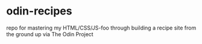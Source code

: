 # odin-recipes
repo for mastering my HTML/CSS/JS-foo through building a recipe site from the ground up via The Odin Project
